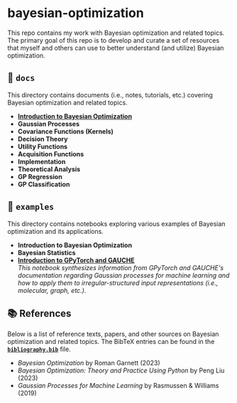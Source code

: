 # bayesian-optimization
This repo contains my work with Bayesian optimization and related topics. The
primary goal of this repo is to develop and curate a set of resources that
myself and others can use to better understand (and utilize) Bayesian
optimization.

## 📁 `docs`
This directory contains documents (i.e., notes, tutorials, etc.) covering
Bayesian optimization and related topics.

* [**Introduction to Bayesian Optimization**](docs/01-introduction/main.pdf)
* **Gaussian Processes**
* **Covariance Functions (Kernels)**
* **Decision Theory**
* **Utility Functions**
* **Acquisition Functions**
* **Implementation**
* **Theoretical Analysis**
* **GP Regression**
* **GP Classification**


## 📁 `examples`
This directory contains notebooks exploring various examples of Bayesian
optimization and its applications.
 * **Introduction to Bayesian Optimization**
 * **Bayesian Statistics**
 * [**Introduction to GPyTorch and GAUCHE**](examples/gpytorch_and_gauche.ipynb)  
    _This notebook synthesizes information from GPyTorch and GAUCHE's_
    _documentation regarding Gaussian processes for machine learning and how to_
    _apply them to irregular-structured input representations (i.e., molecular,_
    _graph, etc.)._


## 📚 References
Below is a list of reference texts, papers, and other sources on Bayesian
optimization and related topics. The BibTeX entries can be found in the
[**`bibliography.bib`**](bibliography.bib) file.

 * _Bayesian Optimization_ by Roman Garnett (2023)
 * _Bayesian Optimization: Theory and Practice Using Python_ by Peng Liu (2023)
 * _Gaussian Processes for Machine Learning_ by Rasmussen & Williams (2019)


<!---
Topics
 - Introduction to Bayesian optimization
    - Garnett Chapter 1, Liu Chapter 1, R+W Chapter 1, Shahriari Paper
 - Gaussian Processes
    - Garnett Chapter 2/3, Liu Chapter 2, R+W Appendix B
 - Covariance Functions
    - R+W Chapter 4
 - Decision Theory
    - Garnett Chapter 5, Liu Chapter 3
 - Utility Functions
    - Garnett Chapter 6
 - Acquisition Functions
    - Garnett Chapter 7/8
 - Implementation
    - Garnett Chapter 9
 - Theoretical Analysis
    - Garnett Chapter 10
 - GP Regression
    - R+W Chapter 2
 - GP Classification
    - R+W Chapter 3
--->